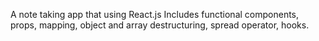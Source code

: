 A note taking app that using React.js
Includes functional components, props, mapping, object and array destructuring, spread operator, hooks.
